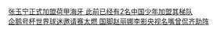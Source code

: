   
[张玉宁正式加盟荷甲海牙 此前已经有2名中国少年加盟其梯队](http://www.dianyue.me/archives/385/51hmni85u46l3gs6/)  
[企鹅号杯世界球迷邀请赛太燃 国脚赵丽娜李影央视名嘴曾侃齐助阵](http://www.dianyue.me/archives/389/e5vv4sl07im6r65w/)
